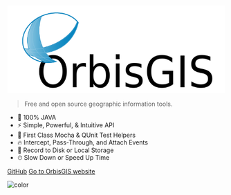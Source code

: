 ![logo](assets/images/orbisgis_header.png)

> Free and open source geographic information tools.
    
- 🚀 100% JAVA
- ⚡️️ Simple, Powerful, & Intuitive API
- 💎 First Class Mocha & QUnit Test Helpers
- 🔥 Intercept, Pass-Through, and Attach Events
- 📼 Record to Disk or Local Storage
- ⏱ Slow Down or Speed Up Time

<div class="buttons">
  <a href="https://github.com/orbisgis/" target="_blank"><span>GitHub</span></a>
  <a href="#/README"><span>Go to OrbisGIS website</span></a>
</div>

![color](#ffffff)



